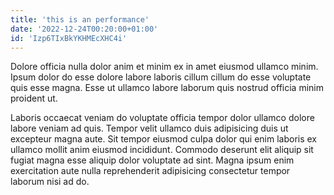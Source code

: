 ```yaml
---
title: 'this is an performance'
date: '2022-12-24T00:20:00+01:00'
id: 'Izp6TIxBkYKHMEcXHC4i'
---
```


Dolore officia nulla dolor anim et minim ex in amet eiusmod ullamco minim. Ipsum dolor do esse dolore labore laboris cillum cillum do esse voluptate quis esse magna. Esse ut ullamco labore laborum quis nostrud officia minim proident ut.

Laboris occaecat veniam do voluptate officia tempor dolor ullamco dolore labore veniam ad quis. Tempor velit ullamco duis adipisicing duis ut excepteur magna aute. Sit tempor eiusmod culpa dolor qui enim laboris ex ullamco mollit anim eiusmod incididunt. Commodo deserunt elit aliquip sit fugiat magna esse aliquip dolor voluptate ad sint. Magna ipsum enim exercitation aute nulla reprehenderit adipisicing consectetur tempor laborum nisi ad do.

